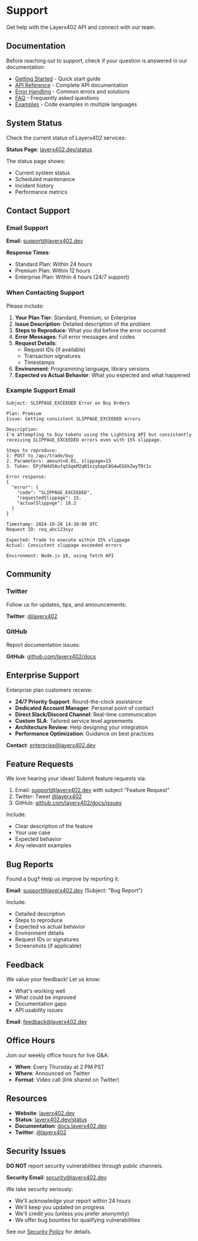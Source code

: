 # Support

Get help with the Layerx402 API and connect with our team.

## Documentation

Before reaching out to support, check if your question is answered in our documentation:

- [Getting Started](../getting-started.md) - Quick start guide
- [API Reference](../api-reference/) - Complete API documentation
- [Error Handling](../error-handling.md) - Common errors and solutions
- [FAQ](faq.md) - Frequently asked questions
- [Examples](../examples/) - Code examples in multiple languages

## System Status

Check the current status of Layerx402 services:

**Status Page**: [layerx402.dev/status](https://layerx402.dev/status)

The status page shows:
- Current system status
- Scheduled maintenance
- Incident history
- Performance metrics

## Contact Support

### Email Support

**Email**: support@layerx402.dev

**Response Times**:
- Standard Plan: Within 24 hours
- Premium Plan: Within 12 hours
- Enterprise Plan: Within 4 hours (24/7 support)

### When Contacting Support

Please include:

1. **Your Plan Tier**: Standard, Premium, or Enterprise
2. **Issue Description**: Detailed description of the problem
3. **Steps to Reproduce**: What you did before the error occurred
4. **Error Messages**: Full error messages and codes
5. **Request Details**:
   - Request IDs (if available)
   - Transaction signatures
   - Timestamps
6. **Environment**: Programming language, library versions
7. **Expected vs Actual Behavior**: What you expected and what happened

### Example Support Email

```
Subject: SLIPPAGE_EXCEEDED Error on Buy Orders

Plan: Premium
Issue: Getting consistent SLIPPAGE_EXCEEDED errors

Description:
I'm attempting to buy tokens using the Lightning API but consistently
receiving SLIPPAGE_EXCEEDED errors even with 15% slippage.

Steps to reproduce:
1. POST to /api/trade/buy
2. Parameters: amount=0.01, slippage=15
3. Token: EPjFWdd5AufqSSqeM2qN1xzybapC8G4wEGGkZwyTDt1v

Error response:
{
  "error": {
    "code": "SLIPPAGE_EXCEEDED",
    "requestedSlippage": 15,
    "actualSlippage": 18.2
  }
}

Timestamp: 2024-10-26 14:30:00 UTC
Request ID: req_abc123xyz

Expected: Trade to execute within 15% slippage
Actual: Consistent slippage exceeded errors

Environment: Node.js 18, using fetch API
```

## Community

### Twitter

Follow us for updates, tips, and announcements:

**Twitter**: [@layerx402](https://x.com/layerx402)

### GitHub

Report documentation issues:

**GitHub**: [github.com/layerx402/docs](https://github.com/layerx402/docs/issues)

## Enterprise Support

Enterprise plan customers receive:

- **24/7 Priority Support**: Round-the-clock assistance
- **Dedicated Account Manager**: Personal point of contact
- **Direct Slack/Discord Channel**: Real-time communication
- **Custom SLA**: Tailored service level agreements
- **Architecture Review**: Help designing your integration
- **Performance Optimization**: Guidance on best practices

**Contact**: enterprise@layerx402.dev

## Feature Requests

We love hearing your ideas! Submit feature requests via:

1. Email: support@layerx402.dev with subject "Feature Request"
2. Twitter: Tweet [@layerx402](https://x.com/layerx402)
3. GitHub: [github.com/layerx402/docs/issues](https://github.com/layerx402/docs/issues)

Include:
- Clear description of the feature
- Your use case
- Expected behavior
- Any relevant examples

## Bug Reports

Found a bug? Help us improve by reporting it:

**Email**: support@layerx402.dev (Subject: "Bug Report")

Include:
- Detailed description
- Steps to reproduce
- Expected vs actual behavior
- Environment details
- Request IDs or signatures
- Screenshots (if applicable)

## Feedback

We value your feedback! Let us know:

- What's working well
- What could be improved
- Documentation gaps
- API usability issues

**Email**: feedback@layerx402.dev

## Office Hours

Join our weekly office hours for live Q&A:

- **When**: Every Thursday at 2 PM PST
- **Where**: Announced on Twitter
- **Format**: Video call (link shared on Twitter)

## Resources

- **Website**: [layerx402.dev](https://layerx402.dev)
- **Status**: [layerx402.dev/status](https://layerx402.dev/status)
- **Documentation**: [docs.layerx402.dev](https://docs.layerx402.dev)
- **Twitter**: [@layerx402](https://x.com/layerx402)

## Security Issues

**DO NOT** report security vulnerabilities through public channels.

**Security Email**: security@layerx402.dev

We take security seriously:
- We'll acknowledge your report within 24 hours
- We'll keep you updated on progress
- We'll credit you (unless you prefer anonymity)
- We offer bug bounties for qualifying vulnerabilities

See our [Security Policy](https://layerx402.dev/security) for details.
